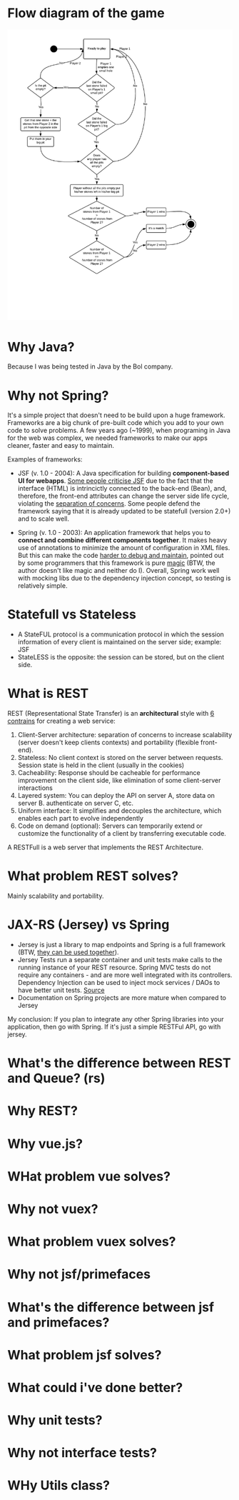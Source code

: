 # Flow diagram of the game

![Flow Diagram](https://raw.githubusercontent.com/gabepk/kalaha/master/kalaha/WebContent/resources/img/flow-diagram.png?raw=true "Flow Diagram")


# Why Java?

Because I was being tested in Java by the Bol company.

# Why not Spring?

It's a simple project that doesn't need to be build upon a huge framework. Frameworks are a big chunk of pre-built code which you add to your own code to solve problems. A few years ago (~1999), when programing in Java for the web was complex, we needed frameworks to make our apps cleaner, faster and easy to maintain.

Examples of frameworks:

* JSF (v. 1.0 - 2004): A Java specification for building **component-based UI for webapps**. [Some people criticise JSF](https://dzone.com/articles/why-you-should-avoid-jsf) due to the fact that the interface (HTML) is intrincictly connected to the back-end (Bean), and, therefore, the front-end attributes can change the server side life cycle, violating the [separation of concerns](https://en.wikipedia.org/wiki/Separation_of_concerns). Some people defend the framework saying that it is already updated to be statefull (version 2.0+) and to scale well.

* Spring (v. 1.0 - 2003): An application framework that helps you to **connect and combine different components together**. It makes heavy use of annotations to minimize the amount of configuration in XML files. But this can make the code [harder to debug and maintain](https://www.quora.com/What-are-some-criticisms-of-the-Spring-Framework), pointed out by some programmers that this framework is pure [magic](http://samatkinson.com/why-i-hate-spring/) (BTW, the author doesn't like magic and neither do I). Overall, Spring work well with mocking libs due to the dependency injection concept, so testing is relatively simple.

# Statefull vs Stateless

* A StateFUL protocol is a communication protocol in which the session information of every client is maintained on the server side; example: JSF
* StateLESS is the opposite: the session can be stored, but on the client side. 

# What is REST

REST (Representational State Transfer) is an **architectural** style with [6 contrains](https://restfulapi.net/rest-architectural-constraints/#uniform-interface) for creating a web service:
1. Client-Server architecture: separation of concerns to increase scalability (server doesn't keep clients contexts) and portability (flexible front-end).
2. Stateless: No client context is stored on the server between requests. Session state is held in the client (usually in the cookies)
3. Cacheability: Response should be cacheable for performance improvement on the client side, like elimination of some client-server interactions
4. Layered system: You can deploy the API on server A, store data on server B. authenticate on server C, etc.
5. Uniform interface: It simplifies and decouples the architecture, which enables each part to evolve independently
6. Code on demand (optional): Servers can temporarily extend or customize the functionality of a client by transferring executable code.

A RESTFull is a web server that implements the REST Architecture.

# What problem REST solves?

Mainly scalability and portability.

# JAX-RS (Jersey) vs Spring

* Jersey is just a library to map endpoints and Spring is a full framework (BTW, [they can be used together](https://dzone.com/articles/lets-compare-jax-rs-vs-spring-for-rest-endpoints)).
* Jersey Tests run a separate container and unit tests make calls to the running instance of your REST resource. Spring MVC tests do not require any containers - and are more well integrated with its controllers. Dependency Injection can be used to inject mock services / DAOs to have better unit tests. [Source](https://stackoverflow.com/questions/26824423/what-is-the-difference-among-spring-rest-service-and-jersey-rest-service-and-spr)
* Documentation on Spring projects are more mature when compared to Jersey

My conclusion: If you plan to integrate any other Spring libraries into your application, then go with Spring. If it's just a simple RESTFul API, go with jersey.

# What's the difference between REST and Queue? (rs)

# Why REST?

# Why vue.js?

# WHat problem vue solves?

# Why not vuex?

# What problem vuex solves?

# Why not jsf/primefaces

# What's the difference between jsf and primefaces?

# What problem jsf solves?

# What could i've done better?

# Why unit tests?

# Why not interface tests?

# WHy Utils class?

